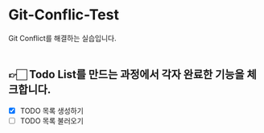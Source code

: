 # Git-Conflic-Test
Git Conflict를 해결하는 실습입니다.</br></br>

## 👉🏻 Todo List를 만드는 과정에서 각자 완료한 기능을 체크합니다.
- [x] TODO 목록 생성하기
- [ ] TODO 목록 불러오기
